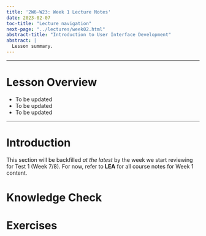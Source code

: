 ```yaml
---
title: '2W6-W23: Week 1 Lecture Notes'
date: 2023-02-07
toc-title: "Lecture navigation"
next-page: "../lectures/week02.html"
abstract-title: "Introduction to User Interface Development"
abstract: |
  Lesson summary.
---
```


---

# Lesson Overview

- To be updated
- To be updated
- To be updated

---

# Introduction

This section will be backfilled *at the latest* by the week we start reviewing for Test 1 (Week 7/8). For now, refer to **LEA** for all course notes for Week 1 content.

# Knowledge Check

# Exercises
